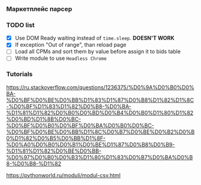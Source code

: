 ### Маркетплейс парсер


### TODO list
- [x] Use DOM Ready waiting instead of `time.sleep`. **DOESN'T WORK**
- [x] If exception "Out of range", than reload page
- [ ] Load all CPMs and sort them by value before assign it to bids table
- [ ] Write module to use `Headless Chrome`

### Tutorials
https://ru.stackoverflow.com/questions/1236375/%D0%9A%D0%B0%D0%BA-%D0%BF%D0%BE%D0%BB%D1%83%D1%87%D0%B8%D1%82%D1%8C-%D0%BF%D1%83%D1%82%D0%B8-%D0%BA-%D1%81%D1%82%D0%B0%D0%BD%D0%B4%D0%B0%D1%80%D1%82%D0%BD%D1%8B%D0%BC-%D0%BF%D0%B0%D0%BF%D0%BA%D0%B0%D0%BC-%D0%BF%D0%BE%D0%BB%D1%8C%D0%B7%D0%BE%D0%B2%D0%B0%D1%82%D0%B5%D0%BB%D1%8F-%D0%A0%D0%B0%D0%B1%D0%BE%D1%87%D0%B8%D0%B9-%D1%81%D1%82%D0%BE%D0%BB-%D0%97%D0%B0%D0%B3%D1%80%D1%83%D0%B7%D0%BA%D0%B8-%D0%B8-%D1%82

https://pythonworld.ru/moduli/modul-csv.html
